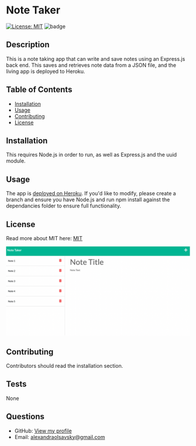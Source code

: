 # Note Taker

  [![License: MIT](https://img.shields.io/badge/License-MIT-yellow.svg)](https://opensource.org/licenses/MIT)
  ![badge](https://img.shields.io/github/last-commit/ajolsavsky/note-taker)

  ## Description
  This is a note taking app that can write and save notes using an Express.js back end. This saves and retrieves note data from a JSON file, and the living app is deployed to Heroku.
  
  ## Table of Contents
  - [Installation](#installation)
  - [Usage](#usage)
  - [Contributing](#contributing)
  - [License](#license)
  
  ## Installation
  This requires Node.js in order to run, as well as Express.js and the uuid module.
  
  ## Usage
  The app is [deployed on Heroku](https://peaceful-bastion-70910.herokuapp.com/notes). If you'd like to modify, please create a branch and ensure you have Node.js and run npm install against the dependancies folder to ensure full functionality.
  
  ## License
  Read more about MIT here: [MIT](https://opensource.org/licenses/MIT)

   ![screenshot of finished page](./Assets/App-Screenshot.png)
  
  ## Contributing
  Contributors should read the installation section.
  
  ## Tests
  None
  
  ## Questions
  - GitHub: [View my profile](https://github.com/ajolsavsky)
  - Email: alexandraolsavsky@gmail.com
  